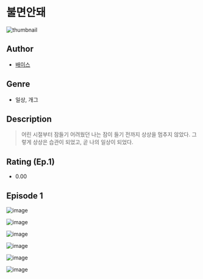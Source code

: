 # 불면안돼
![thumbnail](https://image-comic.pstatic.net/user_contents_data/challenge_comic/2023/05/25/326463/upload_4134930304343421238_480x623.jpeg)

## Author
- [배이스](https://comic.naver.com/artistTitle?id=326463)

## Genre
- 일상, 개그

## Description
> 어린 시절부터 잠들기 어려웠던 나는 잠이 들기 전까지 상상을 멈추지 않았다. 그렇게 상상은 습관이 되었고, 곧 나의 일상이 되었다.


## Rating (Ep.1)
- 0.00

## Episode 1
![image](https://image-comic.pstatic.net/user_contents_data/challenge_comic/2023/05/25/326463/upload_3919367742539970096.jpeg)

![image](https://image-comic.pstatic.net/user_contents_data/challenge_comic/2023/05/25/326463/upload_7076052651576997217.jpeg)

![image](https://image-comic.pstatic.net/user_contents_data/challenge_comic/2023/05/25/326463/upload_7293358810299709538.jpeg)

![image](https://image-comic.pstatic.net/user_contents_data/challenge_comic/2023/05/25/326463/upload_3473463030969427252.jpeg)

![image](https://image-comic.pstatic.net/user_contents_data/challenge_comic/2023/05/25/326463/upload_4123152331374276658.jpeg)

![image](https://image-comic.pstatic.net/user_contents_data/challenge_comic/2023/05/25/326463/upload_7377796024845482296.jpeg)
